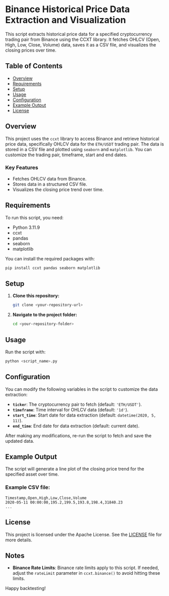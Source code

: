 # Binance Historical Price Data Extraction and Visualization

This script extracts historical price data for a specified cryptocurrency trading pair from Binance using the CCXT library. It fetches OHLCV (Open, High, Low, Close, Volume) data, saves it as a CSV file, and visualizes the closing prices over time.

## Table of Contents
- [Overview](#overview)
- [Requirements](#requirements)
- [Setup](#setup)
- [Usage](#usage)
- [Configuration](#configuration)
- [Example Output](#example-output)
- [License](#license)

## Overview

This project uses the `ccxt` library to access Binance and retrieve historical price data, specifically OHLCV data for the `ETH/USDT` trading pair. The data is stored in a CSV file and plotted using `seaborn` and `matplotlib`. You can customize the trading pair, timeframe, start and end dates.

### Key Features
- Fetches OHLCV data from Binance.
- Stores data in a structured CSV file.
- Visualizes the closing price trend over time.

## Requirements

To run this script, you need:

- Python 3.11.9
- ccxt
- pandas
- seaborn
- matplotlib

You can install the required packages with:

```bash
pip install ccxt pandas seaborn matplotlib
```

## Setup

1. **Clone this repository:**

    ```bash
    git clone <your-repository-url>
    ```

2. **Navigate to the project folder:**

    ```bash
    cd <your-repository-folder>
    ```
    
## Usage

Run the script with:

```bash
python <script_name>.py
```

## Configuration

You can modify the following variables in the script to customize the data extraction:

- **`ticker`**: The cryptocurrency pair to fetch (default: `'ETH/USDT'`).
- **`timeframe`**: Time interval for OHLCV data (default: `'1d'`).
- **`start_time`**: Start date for data extraction (default: `datetime(2020, 5, 11)`).
- **`end_time`**: End date for data extraction (default: current date).

After making any modifications, re-run the script to fetch and save the updated data.

## Example Output

The script will generate a line plot of the closing price trend for the specified asset over time.

### Example CSV file:

```csv
Timestamp,Open,High,Low,Close,Volume
2020-05-11 00:00:00,195.2,199.5,193.8,198.4,31840.23
...
```

## License

This project is licensed under the Apache License. See the [LICENSE](LICENSE) file for more details.

## Notes

- **Binance Rate Limits**: Binance rate limits apply to this script. If needed, adjust the `rateLimit` parameter in `ccxt.binance()` to avoid hitting these limits.

Happy backtesting!

